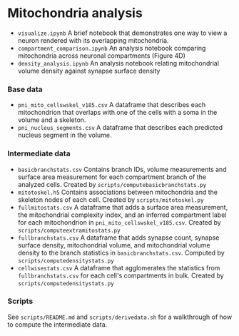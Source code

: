 # Mitochondria analysis

* `visualize.ipynb`
  A brief notebook that demonstrates one way to view a neuron rendered with its overlapping mitochondria.
* `compartment_comparison.ipynb` 
  An analysis notebook comparing mitochondria across neuronal compartments (Figure 4D)
* `density_analysis.ipynb`
  An analysis notebook relating mitochondrial volume density against synapse surface density


### Base data

* `pni_mito_cellswskel_v185.csv`
  A dataframe that describes each mitochondrion that overlaps with one of the cells with a soma in the volume and a skeleton.
* `pni_nucleus_segments.csv`
  A dataframe that describes each predicted nucleus segment in the volume.


### Intermediate data

* `basicbranchstats.csv`
  Contains branch IDs, volume measurements and surface area measurement for each compartment branch of the analyzed cells. Created by `scripts/computebasicbranchstats.py`
* `mitotoskel.h5`
  Contains associations between mitochondria and the skeleton nodes of each cell. Created by `scripts/mitotoskel.py`
* `fullmitostats.csv`
  A dataframe that adds a surface area measurement, the mitochondrial complexity index, and an inferred compartment label for each mitochondrion in `pni_mito_cellswskel_v185.csv`. Created by `scripts/computeextramitostats.py`
* `fullbranchstats.csv`
  A dataframe that adds synapse count, synapse surface density, mitochondrial volume, and mitochondrial volume density to the branch statistics in `basicbranchstats.csv`. Computed by `scripts/computedensitystats.py`
* `cellwisestats.csv`
  A dataframe that agglomerates the statistics from `fullbranchstats.csv` for each cell's compartments in bulk. Created by `scripts/computedensitystats.py`

### Scripts

See `scripts/README.md` and `scripts/derivedata.sh` for a walkthrough of how to compute the intermediate data.
